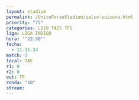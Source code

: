 ```yaml
---
layout: stadium
permalink: /UniteForzeStadium/palco-suicune.html
priority: "75"
categories: LO10 TAES TFS
liga: LIGA INDIGO
hora: '"22:30"'
fecha:
  - 11.11.24
match: 3
local: TAE
r1: 0
r2: 0
out: TF
ronda: "10"
stream:
---
```

